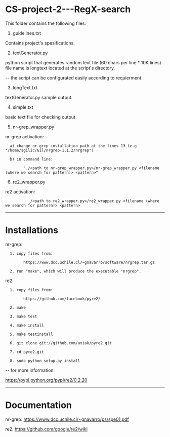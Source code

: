 # CS-project-2---RegX-search

This folder contains the following files:

1. guidelines.txt

Contains project's spesifications.

2. textGenerator.py

python script that generates random text file (60 chars per line * 10K lines)
file name is longtext located at the script's directory.
               
-- the script can be configurated easily according to requierment.

3. longText.txt

textGenerator.py sample output.

4. simple.txt

basic text file for checking output.

5. nr-grep_wrapper.py

nr-grep activation:

      a) change nr-grep installation path at the lines 13 (e.g "/home/sgilic/Gil/nrgrep-1.1.2/nrgrep")
      
      b) in command line:
      
            "./<path to nr-grep_wrapper.py>/nr-grep_wrapper.py <filename (where we search for pattern)> <pattern>"

6. re2_wrapper.py

re2 activation:

        
              ./<path to re2_wrapper.py>/re2_wrapper.py <filename (where we search for pattern)> <pattern>

--------------------------------------------------------------------------------------------------------------------

# Installations

nr-grep:

      1. copy files from:
      
            https://www.dcc.uchile.cl/~gnavarro/software/nrgrep.tar.gz
            
      2. run "make", which will produce the executable "nrgrep".
      
re2:

      1. copy files from:
      
            https://github.com/facebook/pyre2/
            
      2. make
      
      3. make test
      
      4. make install
      
      5. make testinstall
      
      6. git clone git://github.com/axiak/pyre2.git
      
      7. cd pyre2.git
      
      8. sudo python setup.py install
      
-- for more information:

  https://pypi.python.org/pypi/re2/0.2.20
  
 --------------------------------------------------------------------------------------------------------------------

# Documentation

nr-grep:
      https://www.dcc.uchile.cl/~gnavarro/ps/spe01.pdf
      
re2:
      https://github.com/google/re2/wiki

      
   
